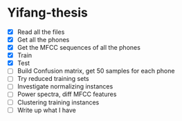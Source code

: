 # Yifang-thesis
<!-- TO DO -->
- [x] Read all the files
- [x] Get all the phones
- [x] Get the MFCC sequences of all the phones
- [x] Train
- [x] Test
- [ ] Build Confusion matrix, get 50 samples for each phone
- [ ] Try reduced training sets
- [ ] Investigate normalizing instances
- [ ] Power spectra, diff MFCC features
- [ ] Clustering training instances
- [ ] Write up what I have